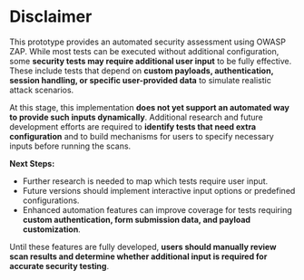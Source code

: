 # Disclaimer

This prototype provides an automated security assessment using OWASP ZAP. While most tests can be executed without additional configuration, some **security tests may require additional user input** to be fully effective. These include tests that depend on **custom payloads, authentication, session handling, or specific user-provided data** to simulate realistic attack scenarios.

At this stage, this implementation **does not yet support an automated way to provide such inputs dynamically**. Additional research and future development efforts are required to **identify tests that need extra configuration** and to build mechanisms for users to specify necessary inputs before running the scans.

**Next Steps:**
- Further research is needed to map which tests require user input.
- Future versions should implement interactive input options or predefined configurations.
- Enhanced automation features can improve coverage for tests requiring **custom authentication, form submission data, and payload customization**.

Until these features are fully developed, **users should manually review scan results and determine whether additional input is required for accurate security testing**.
